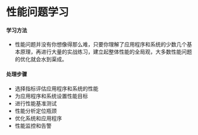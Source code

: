 # 性能问题学习
#### 学习方法
* 性能问题并没有你想像得那么难，只要你理解了应用程序和系统的少数几个基本原理，再进行大量的实战练习，建立起整体性能的全局观，大多数性能问题的优化就会水到渠成。

#### 处理步骤
* 选择指标评估应用程序和系统的性能
* 为应用程序和系统设置性能目标
* 进行性能基准测试
* 性能分析定位瓶颈
* 优化系统和应用程序
* 性能监控和告警

#### 